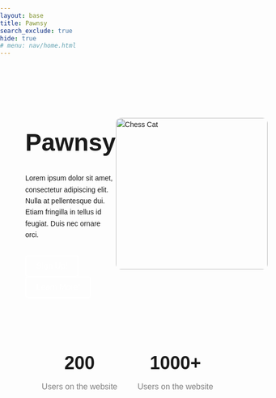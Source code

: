 ```yaml
---
layout: base
title: Pawnsy
search_exclude: true
hide: true
# menu: nav/home.html
---
```


<style>
        body {
            font-family: Arial, sans-serif;
            margin: 0;
            padding: 0;
            line-height: 1.6;
        }

        header {
            display: flex;
            justify-content: space-between;
            align-items: center;
            padding: 20px 40px;
            /* background: #fff; */
        }

        header h1 {
            margin: 0;
            font-size: 24px;
        }

        nav a {
            margin: 0 15px;
            text-decoration: none;
            color: black;
            font-weight: bold;
        }

        .hero {
            display: flex;
            align-items: center;
            justify-content: space-between;
            padding: 50px;
        }

        .hero-text {
            max-width: 50%;
        }

        .hero-text h1 {
            font-size: 48px;
            margin-bottom: 20px;
        }

        .hero-text p {
            margin-bottom: 30px;
        }

        .hero-text button {
            padding: 10px 20px;
            margin-right: 10px;
            font-size: 16px;
            cursor: pointer;
        }

        .hero-image img {
            width: 300px;
            border-radius: 10px;
        }

        .stats {
            display: flex;
            justify-content: center;
            margin: 50px 0;
        }

        .stats div {
            margin: 0 20px;
            text-align: center;
        }

        .stats div h2 {
            font-size: 36px;
            margin: 0;
        }

        .stats div p {
            margin: 5px 0 0;
            font-size: 16px;
            color: gray;
        }
        button {
            background-color: transparent; /* Transparent background */
            color: white; /* Text color */
            border: 2px solid white; /* White border */
            padding: 10px 20px; /* Add padding for size */
            font-size: 16px; /* Adjust font size */
            cursor: pointer; /* Pointer cursor on hover */
            border-radius: 5px; /* Optional: Rounded corners */
            transition: background-color 0.3s ease, color 0.3s ease; /* Smooth hover effect */
        }

        button:hover {
            background-color: white; /* White background on hover */
            color: black; /* Black text on hover */
        }
</style>

<section class="hero">
        <div class="hero-text">
            <h1>Pawnsy</h1>
            <p>Lorem ipsum dolor sit amet, consectetur adipiscing elit. Nulla at pellentesque dui. Etiam fringilla in tellus id feugiat. Duis nec ornare orci.</p>
            <button>Sign Up!</button>
            <button>Learn More!</button>
        </div>
        <div class="hero-image">
            <img src="https://via.placeholder.com/300" alt="Chess Cat">
        </div>
</section>

<section class="stats">
        <div>
            <h2>200</h2>
            <p>Users on the website</p>
        </div>
        <div>
            <h2>1000+</h2>
            <p>Users on the website</p>
        </div>
</section>